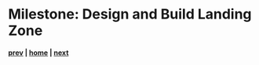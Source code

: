 # Milestone: Design and Build Landing Zone

#### [prev](./assess.md) | [home](./welcome.md)  | [next](./testing.md)